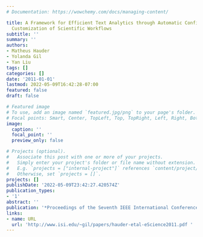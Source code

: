 ```yaml
---
# Documentation: https://wowchemy.com/docs/managing-content/

title: A Framework for Efficient Text Analytics through Automatic Configuration and
  Customization of Scientific Workflows
subtitle: ''
summary: ''
authors:
- Matheus Hauder
- Yolanda Gil
- Yan Liu
tags: []
categories: []
date: '2011-01-01'
lastmod: 2022-05-09T16:42:28-07:00
featured: false
draft: false

# Featured image
# To use, add an image named `featured.jpg/png` to your page's folder.
# Focal points: Smart, Center, TopLeft, Top, TopRight, Left, Right, BottomLeft, Bottom, BottomRight.
image:
  caption: ''
  focal_point: ''
  preview_only: false

# Projects (optional).
#   Associate this post with one or more of your projects.
#   Simply enter your project's folder or file name without extension.
#   E.g. `projects = ["internal-project"]` references `content/project/deep-learning/index.md`.
#   Otherwise, set `projects = []`.
projects: []
publishDate: '2022-05-09T23:42:27.420574Z'
publication_types:
- '1'
abstract: ''
publication: '*Proceedings of the Seventh IEEE International Conference on e-Science*'
links:
- name: URL
  url: 'http://www.isi.edu/~gil/papers/hauder-etal-eScience2011.pdf '
---
```

